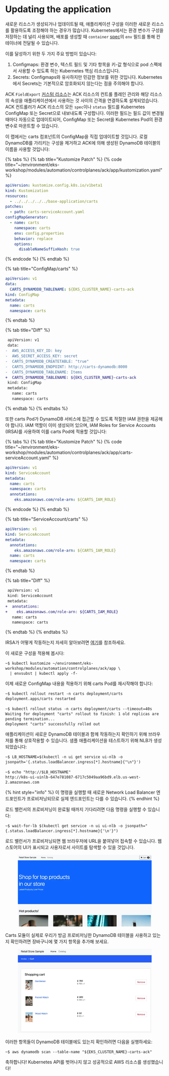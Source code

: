# Updating the application

새로운 리소스가 생성되거나 업데이트될 때, 애플리케이션 구성을 이러한 새로운 리소스를 활용하도록 조정해야 하는 경우가 많습니다. Kubernetes에서는 환경 변수가 구성을 저장하는 데 널리 사용되며, 배포를 생성할 때 `container` [spec](https://kubernetes.io/docs/tasks/inject-data-application/define-environment-variable-container/)의 `env` 필드를 통해 컨테이너에 전달될 수 있습니다.

이를 달성하기 위한 두 가지 주요 방법이 있습니다:

1. Configmaps: 환경 변수, 텍스트 필드 및 기타 항목을 키-값 형식으로 pod 스펙에서 사용할 수 있도록 하는 Kubernetes 핵심 리소스입니다.
2. Secrets: Configmaps와 유사하지만 민감한 정보를 위한 것입니다. Kubernetes에서 Secrets는 기본적으로 암호화되지 않는다는 점을 주의해야 합니다.

ACK `FieldExport` [커스텀 리소스](https://aws-controllers-k8s.github.io/community/docs/user-docs/field-export/)는 ACK 리소스의 컨트롤 플레인 관리와 해당 리소스의 속성을 애플리케이션에서 사용하는 것 사이의 간격을 연결하도록 설계되었습니다. ACK 컨트롤러가 ACK 리소스의 모든 `spec`이나 `status` 필드를 Kubernetes ConfigMap 또는 Secret으로 내보내도록 구성합니다. 이러한 필드는 필드 값이 변경될 때마다 자동으로 업데이트되어, ConfigMap 또는 Secret을 Kubernetes Pod의 환경 변수로 마운트할 수 있습니다.

이 랩에서는 carts 컴포넌트의 ConfigMap을 직접 업데이트할 것입니다. 로컬 DynamoDB를 가리키는 구성을 제거하고 ACK에 의해 생성된 DynamoDB 테이블의 이름을 사용할 것입니다:

{% tabs %}
{% tab title="Kustomize Patch" %}
{% code title="~/environment/eks-workshop/modules/automation/controlplanes/ack/app/kustomization.yaml" %}
```yaml
apiVersion: kustomize.config.k8s.io/v1beta1
kind: Kustomization
resources:
  - ../../../../../base-application/carts
patches:
  - path: carts-serviceAccount.yaml
configMapGenerator:
  - name: carts
    namespace: carts
    env: config.properties
    behavior: replace
    options:
      disableNameSuffixHash: true
```
{% endcode %}
{% endtab %}

{% tab title="ConfigMap/carts" %}
```yaml
apiVersion: v1
data:
  CARTS_DYNAMODB_TABLENAME: ${EKS_CLUSTER_NAME}-carts-ack
kind: ConfigMap
metadata:
  name: carts
  namespace: carts
```
{% endtab %}

{% tab title="Diff" %}
```diff
 apiVersion: v1
 data:
-  AWS_ACCESS_KEY_ID: key
-  AWS_SECRET_ACCESS_KEY: secret
-  CARTS_DYNAMODB_CREATETABLE: "true"
-  CARTS_DYNAMODB_ENDPOINT: http://carts-dynamodb:8000
-  CARTS_DYNAMODB_TABLENAME: Items
+  CARTS_DYNAMODB_TABLENAME: ${EKS_CLUSTER_NAME}-carts-ack
 kind: ConfigMap
 metadata:
   name: carts
   namespace: carts
```
{% endtab %}
{% endtabs %}

또한 carts Pod가 DynamoDB 서비스에 접근할 수 있도록 적절한 IAM 권한을 제공해야 합니다. IAM 역할이 이미 생성되어 있으며, IAM Roles for Service Accounts (IRSA)를 사용하여 이를 carts Pod에 적용할 것입니다:

{% tabs %}
{% tab title="Kustomize Patch" %}
{% code title="~/environment/eks-workshop/modules/automation/controlplanes/ack/app/carts-serviceAccount.yaml" %}
```yaml
apiVersion: v1
kind: ServiceAccount
metadata:
  name: carts
  namespace: carts
  annotations:
    eks.amazonaws.com/role-arn: ${CARTS_IAM_ROLE}
```
{% endcode %}
{% endtab %}

{% tab title="ServiceAccount/carts" %}
```yaml
apiVersion: v1
kind: ServiceAccount
metadata:
  annotations:
    eks.amazonaws.com/role-arn: ${CARTS_IAM_ROLE}
  name: carts
  namespace: carts
```
{% endtab %}

{% tab title="Diff" %}
```diff
 apiVersion: v1
 kind: ServiceAccount
 metadata:
+  annotations:
+    eks.amazonaws.com/role-arn: ${CARTS_IAM_ROLE}
   name: carts
   namespace: carts
```
{% endtab %}
{% endtabs %}

IRSA가 어떻게 작동하는지 자세히 알아보려면 [여기](https://docs.aws.amazon.com/eks/latest/userguide/iam-roles-for-service-accounts.html)를 참조하세요.

이 새로운 구성을 적용해 봅시다:

```
~$ kubectl kustomize ~/environment/eks-workshop/modules/automation/controlplanes/ack/app \
  | envsubst | kubectl apply -f-
```

이제 새로운 ConfigMap 내용을 적용하기 위해 carts Pod를 재시작해야 합니다:

```
~$ kubectl rollout restart -n carts deployment/carts
deployment.apps/carts restarted

~$ kubectl rollout status -n carts deployment/carts --timeout=40s
Waiting for deployment "carts" rollout to finish: 1 old replicas are pending termination...
deployment "carts" successfully rolled out
```

애플리케이션이 새로운 DynamoDB 테이블과 함께 작동하는지 확인하기 위해 브라우저를 통해 상호작용할 수 있습니다. 샘플 애플리케이션을 테스트하기 위해 NLB가 생성되었습니다:

```
~$ LB_HOSTNAME=$(kubectl -n ui get service ui-nlb -o jsonpath='{.status.loadBalancer.ingress[*].hostname}{"\n"}')

~$ echo "http://$LB_HOSTNAME"
http://k8s-ui-uinlb-647e781087-6717c5049aa96bd9.elb.us-west-2.amazonaws.com
```

{% hint style="info" %}
이 명령을 실행할 때 새로운 Network Load Balancer 엔드포인트가 프로비저닝되므로 실제 엔드포인트는 다를 수 있습니다.
{% endhint %}

로드 밸런서의 프로비저닝이 완료될 때까지 기다리려면 다음 명령을 실행할 수 있습니다:

```
~$ wait-for-lb $(kubectl get service -n ui ui-nlb -o jsonpath="{.status.loadBalancer.ingress[*].hostname}{'\n'}")
```

로드 밸런서가 프로비저닝되면 웹 브라우저에 URL을 붙여넣어 접속할 수 있습니다. 웹 스토어의 UI가 표시되고 사용자로서 사이트를 탐색할 수 있을 것입니다.

<figure><img src="../../../.gitbook/assets/image (5).png" alt=""><figcaption></figcaption></figure>

Carts 모듈이 실제로 우리가 방금 프로비저닝한 DynamoDB 테이블을 사용하고 있는지 확인하려면 장바구니에 몇 가지 항목을 추가해 보세요.

<figure><img src="../../../.gitbook/assets/image (6).png" alt=""><figcaption></figcaption></figure>

이러한 항목들이 DynamoDB 테이블에도 있는지 확인하려면 다음을 실행하세요:

```
~$ aws dynamodb scan --table-name "${EKS_CLUSTER_NAME}-carts-ack"
```

축하합니다! Kubernetes API를 벗어나지 않고 성공적으로 AWS 리소스를 생성했습니다!&#x20;

